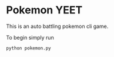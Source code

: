 # Pokemon YEET

This is an auto battling pokemon cli game.

To begin simply run

```
python pokemon.py
```
